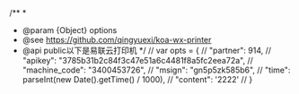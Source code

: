 /**
 *
 * @param {Object} options
 * @see https://github.com/qingyuexi/koa-wx-printer
 * @api public以下是易联云打印机
 */
// var opts = {
//     "partner": 914,
//     "apikey": "3785b31b2c84f3c47e51a6c4481f8a5fc2eea72a",
//     "machine_code": "3400453726",
//     "msign": "gn5p5zk585b6",
//     "time": parseInt(new Date().getTime() / 1000),
//     "content": '2222'
// }
